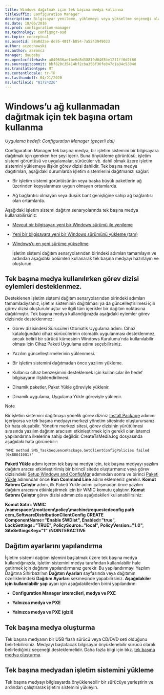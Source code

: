 ```yaml
---
title: Windows dağıtmak için tek başına medya kullanma
titleSuffix: Configuration Manager
description: Bilgisayar yenileme, yüklemeyi veya yükseltme seçeneği olarak bant genişliğinin sınırlı olduğu Windows 'u dağıtmak için Configuration Manager 'de tek başına medya kullanın.
ms.date: 10/06/2016
ms.prod: configuration-manager
ms.technology: configmgr-osd
ms.topic: conceptual
ms.assetid: 58a0d2ae-de76-401f-b854-7a5243949033
author: aczechowski
ms.author: aaroncz
manager: dougeby
ms.openlocfilehash: a840636ae1be0d8d38819d0465be1211ff6d2f60
ms.sourcegitcommit: bbf820c35414bf2cba356f30fe047c1a34c5384d
ms.translationtype: MT
ms.contentlocale: tr-TR
ms.lasthandoff: 04/21/2020
ms.locfileid: "81724226"
---
```

# <a name="use-stand-alone-media-to-deploy-windows-without-using-the-network"></a>Windows’u ağ kullanmadan dağıtmak için tek başına ortam kullanma

*Uygulama hedefi: Configuration Manager (geçerli dal)*

Configuration Manager tek başına medya, bir işletim sistemini bir bilgisayara dağıtmak için gereken her şeyi içerir. Buna önyükleme görüntüsü, işletim sistemi görüntüsü ve uygulamalar, sürücüler vb. dahil olmak üzere işletim sistemini yüklemeye ilişkin görev dizisi dahildir. Tek başına medya dağıtımları, aşağıdaki durumlarda işletim sistemlerini dağıtmanızı sağlar:  

-   Bir işletim sistemi görüntüsünün veya başka büyük paketlerin ağ üzerinden kopyalanması uygun olmayan ortamlarda.  

-   Ağ bağlantısı olmayan veya düşük bant genişliğine sahip ağ bağlantısı olan ortamlarda.  

Aşağıdaki işletim sistemi dağıtım senaryolarında tek başına medya kullanabilirsiniz:  

- [Mevcut bir bilgisayarı yeni bir Windows sürümü ile yenileme](refresh-an-existing-computer-with-a-new-version-of-windows.md)  

- [Yeni bir bilgisayara yeni bir Windows sürümünü yükleme (tam)](install-new-windows-version-new-computer-bare-metal.md)  

- [Windows’u en yeni sürüme yükseltme](upgrade-windows-to-the-latest-version.md)  

  İşletim sistemi dağıtım senaryolarından birindeki adımları tamamlayın ve ardından aşağıdaki bölümleri kullanarak tek başına medyayı hazırlayın ve oluşturun.  

## <a name="task-sequence-actions-not-supported-when-using-stand-alone-media"></a>Tek başına medya kullanılırken görev dizisi eylemleri desteklenmez.  
 Desteklenen işletim sistemi dağıtım senaryolarından birindeki adımları tamamladıysanız, işletim sisteminin dağıtılması ya da güncelleştirilmesi için görev dizisi oluşturulmuştur ve ilgili tüm içerikler bir dağıtım noktasına dağıtılmıştır. Tek başına medya kullandığınızda aşağıdaki eylemler görev dizisinde desteklenmez:  

-   Görev dizisindeki Sürücüleri Otomatik Uygulama adımı. Cihaz kataloğundaki cihaz sürücülerinin otomatik uygulanması desteklenmez, ancak belirli bir sürücü kümesinin Windows Kurulumu’nda kullanılabilir olması için Cihaz Paketi Uygulama adımı seçebilirsiniz.  

-   Yazılım güncelleştirmelerinin yüklenmesi.  

-   Bir işletim sistemini dağıtmadan önce yazılımı yükleme.  

-   Kullanıcı cihaz benzeşimini desteklemek için kullanıcılar ile hedef bilgisayarın ilişkilendirilmesi.  

-   Dinamik paketler, Paket Yükle göreviyle yüklenir.  

-   Dinamik uygulama, Uygulama Yükle göreviyle yüklenir.  

> [!NOTE]  
>  Bir işletim sistemini dağıtmaya yönelik görev diziniz [Install Package](../understand/task-sequence-steps.md#BKMK_InstallPackage) adımını içeriyorsa ve tek başına medyayı merkezi yönetim sitesinde oluşturursanız bir hata oluşabilir. Yönetim merkezi sitesi, görev dizisinin yürütülmesi sırasında yazılım dağıtım aracısını etkinleştirmek için gerekli olan istemci yapılandırma ilkelerine sahip değildir. CreateTsMedia.log dosyasında aşağıdaki hata görünebilir:  
>   
>  `"WMI method SMS_TaskSequencePackage.GetClientConfigPolicies failed (0x80041001)"`
>   
>  **Paketi Yükle** adımı içeren tek başına medya için, tek başına medyayı yazılım dağıtım aracısı etkinleştirilmiş bir birincil sitede oluşturmanız veya görev dizisindeki [Setup Windows and ConfigMgr](../understand/task-sequence-steps.md#BKMK_RunCommandLine) adımından sonra ve birinci [Paketi Yükle](../understand/task-sequence-steps.md#BKMK_SetupWindowsandConfigMgr) adımından önce **Run Command Line** adımı eklemeniz gerekir. **Komut Satırını Çalıştır** adımı, ilk Paketi Yükle adımı çalışmadan önce yazılım dağıtım aracısını etkinleştirmek için bir WMIC komutu çalıştırır. **Komut Satırını Çalıştır** görev dizisi adımınızda aşağıdakileri kullanabilirsiniz:  
>   
>  **Komut Satırı**: **WMIC /namespace:\\\root\ccm\policy\machine\requestedconfig path ccm_SoftwareDistributionClientConfig CREATE ComponentName="Enable SWDist", Enabled="true", LockSettings="TRUE", PolicySource="local", PolicyVersion="1.0", SiteSettingsKey="1" /NOINTERACTIVE**  

## <a name="configure-deployment-settings"></a>Dağıtım ayarlarını yapılandırma  
 İşletim sistemi dağıtım işlemini başlatmak üzere tek başına medya kullandığınızda, işletim sistemini medya tarafından kullanılabilir hale getirmek için dağıtımı yapılandırmanız gerekir. Bu yapılandırmayı Yazılım Dağıtma Sihirbazı’nın **Dağıtım Ayarları** sayfasında veya dağıtımın özelliklerindeki **Dağıtım Ayarları** sekmesinde yapabilirsiniz.  **Aşağıdakiler için kullanılabilir yap** ayarı için aşağıdakilerden birini yapılandırın:  

-   **Configuration Manager istemcileri, medya ve PXE**  

-   **Yalnızca medya ve PXE**  

-   **Yalnızca medya ve PXE (gizli)**  

## <a name="create-the-stand-alone-media"></a>Tek başına medya oluşturma  
 Tek başına medyanın bir USB flash sürücü veya CD/DVD seti olduğunu belirtebilirsiniz. Medyayı başlatacak bilgisayar önyüklenebilir sürücü olarak belirlediğiniz seçeneği desteklemelidir. Daha fazla bilgi için bkz. [tek başına medya oluşturma](create-stand-alone-media.md).  

## <a name="install-the-operating-system-from-stand-alone-media"></a>Tek başına medyadan işletim sistemini yükleme  
 Tek başına medyayı bilgisayarda önyüklenebilir bir sürücüye yerleştirin ve ardından çalıştırarak işletim sistemini yükleyin.  
